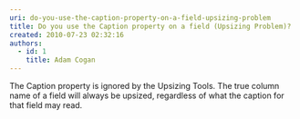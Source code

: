 ```yaml
---
uri: do-you-use-the-caption-property-on-a-field-upsizing-problem
title: Do you use the Caption property on a field (Upsizing Problem)?
created: 2010-07-23 02:32:16
authors:
  - id: 1
    title: Adam Cogan
---
```





<span class='intro'> The Caption property is ignored by the Upsizing Tools. The true column name of a field will always be upsized, regardless of what the caption for that field may read.
 </span>




